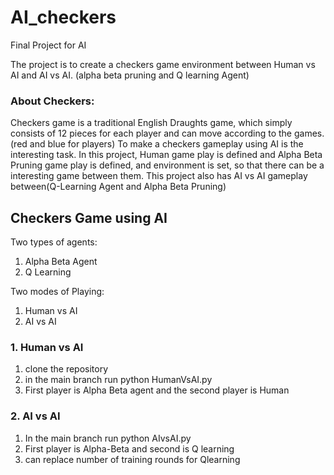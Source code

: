 # AI_checkers
Final Project for AI

The project is to create a checkers game environment between Human vs AI and AI vs AI. (alpha beta pruning and Q learning Agent)
### About Checkers:
Checkers game is a traditional English Draughts game, which simply consists of 12 pieces for each player and can move according to the games.(red and blue for players)
To make a checkers gameplay using AI is the interesting task.
In this project, Human game play is defined and Alpha Beta Pruning game play is defined, and environment is set, so that there can be a interesting game between them.
This project also has AI vs AI gameplay between(Q-Learning Agent and Alpha Beta Pruning)


## Checkers Game using AI
Two types of agents:
1. Alpha Beta Agent
2. Q Learning

Two modes of Playing:
1. Human vs AI
2. AI vs AI

### 1. Human vs AI
1. clone the repository
2. in the main branch run python HumanVsAI.py
3. First player is Alpha Beta agent and the second player is Human

### 2. AI vs AI
1. In the main branch run python AIvsAI.py
2. First player is Alpha-Beta and second is Q learning
3. can replace number of training rounds for Qlearning
